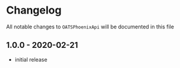 # Changelog

All notable changes to `OATSPhoenixApi` will be documented in this file

## 1.0.0 - 2020-02-21

- initial release
